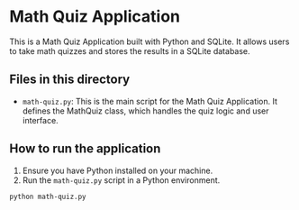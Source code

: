 # Math Quiz Application

This is a Math Quiz Application built with Python and SQLite. It allows users to take math quizzes and stores the results in a SQLite database.

## Files in this directory

- `math-quiz.py`: This is the main script for the Math Quiz Application. It defines the MathQuiz class, which handles the quiz logic and user interface.

## How to run the application

1. Ensure you have Python installed on your machine.
2. Run the `math-quiz.py` script in a Python environment.

```bash
python math-quiz.py